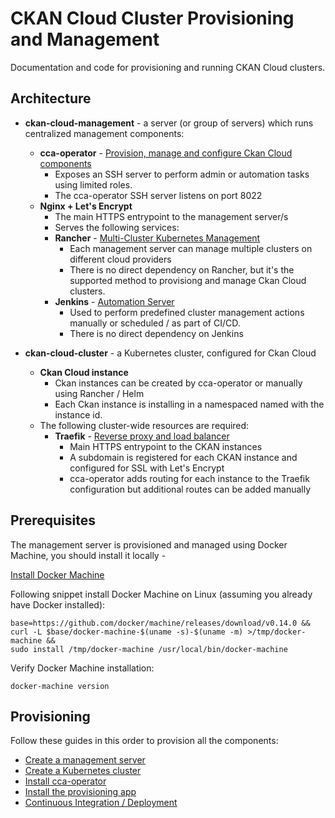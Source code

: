 # CKAN Cloud Cluster Provisioning and Management

Documentation and code for provisioning and running CKAN Cloud clusters.

## Architecture

* **ckan-cloud-management** - a server (or group of servers) which runs centralized management components:
  * **cca-operator** - [Provision, manage and configure Ckan Cloud components](https://github.com/ViderumGlobal/ckan-cloud-docker/blob/master/cca-operator/README.md)
    * Exposes an SSH server to perform admin or automation tasks using limited roles.
    * The cca-operator SSH server listens on port 8022
  * **Nginx + Let's Encrypt**
    * The main HTTPS entrypoint to the management server/s
    * Serves the following services:
    * **Rancher** - [Multi-Cluster Kubernetes Management](https://rancher.com/)
      * Each management server can manage multiple clusters on different cloud providers
      * There is no direct dependency on Rancher, but it's the supported method to provisiong and manage Ckan Cloud clusters.
    * **Jenkins** - [Automation Server](https://jenkins.io/)
      * Used to perform predefined cluster management actions manually or scheduled / as part of CI/CD.
      * There is no direct dependency on Jenkins

* **ckan-cloud-cluster** - a Kubernetes cluster, configured for Ckan Cloud
  * **Ckan Cloud instance**
    * Ckan instances can be created by cca-operator or manually using Rancher / Helm
    * Each Ckan instance is installing in a namespaced named with the instance id.
  * The following cluster-wide resources are required:
    * **Traefik** - [Reverse proxy and load balancer](https://docs.traefik.io/)
      * Main HTTPS entrypoint to the CKAN instances
      * A subdomain is registered for each CKAN instance and configured for SSL with Let's Encrypt
      * cca-operator adds routing for each instance to the Traefik configuration but additional routes can be added manually

## Prerequisites

The management server is provisioned and managed using Docker Machine, you should install it locally -

[Install Docker Machine](https://docs.docker.com/machine/install-machine/)

Following snippet install Docker Machine on Linux (assuming you already have Docker installed):

```
base=https://github.com/docker/machine/releases/download/v0.14.0 &&
curl -L $base/docker-machine-$(uname -s)-$(uname -m) >/tmp/docker-machine &&
sudo install /tmp/docker-machine /usr/local/bin/docker-machine
```

Verify Docker Machine installation:

```
docker-machine version
```

## Provisioning

Follow these guides in this order to provision all the components:

* [Create a management server](docs/MANAGEMENT.md)
* [Create a Kubernetes cluster](docs/CLUSTER.md)
* [Install cca-operator](docs/CCA_OPERATOR.md)
* [Install the provisioning app](docs/PROVISIONING.md)
* [Continuous Integration / Deployment](docs/CI_CD.md)
